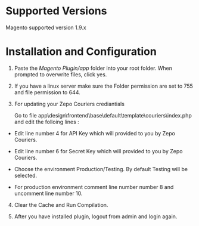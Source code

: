 # Supported Versions

Magento supported version  1.9.x


# Installation and Configuration

1. Paste the *Magento Plugin/app* folder into your root folder. When prompted to overwrite files, click yes.

2. If you have a linux server make sure the Folder permission are set to 755 and file permission to 644.
 
3. For updating your Zepo Couriers crediantials 

	Go to file app\design\frontend\base\default\template\couriers\index.php and edit the folloing lines :

-	Edit line number 4 for API Key which will provided to you by Zepo Couriers.

-	Edit line number 6 for Secret Key which will provided to you by Zepo Couriers.

-	Choose the environment Production/Testing. By default Testing will be selected.

-	For production environment comment line number number 8 and uncomment line number 10.

 
4. Clear the Cache and Run Compilation.
 
5. After you have installed plugin, logout from admin and login again.